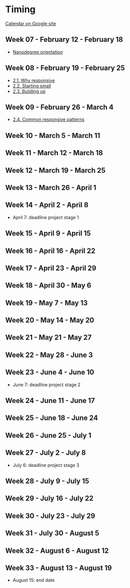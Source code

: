# Timing

[Calendar on Google site](https://sites.google.com/knowlabs.com/gdnd2017/calendar)

## Week 07 - February 12 - February 18  
- [Nanodegree orientation](https://github.com/yper/MWSND-notes-and-extras/blob/master/1.%20Nanodegree%20orientation/1-nanodegree-orientation.md)

## Week 08 - February 19 - February 25  
- [2.1. Why responsive](https://github.com/yper/MWSND-notes-and-extras/blob/master/2.%20Accessible%20%26%20responsive%20web%20apps/1-why-responsive.md)
- [2.2. Starting small](https://github.com/yper/MWSND-notes-and-extras/blob/master/2.%20Accessible%20%26%20responsive%20web%20apps/2-starting-small.md)
- [2.3. Building up](https://github.com/yper/MWSND-notes-and-extras/blob/master/2.%20Accessible%20%26%20responsive%20web%20apps/3-building-up.md)

## Week 09 - February 26 - March 4
- [2.4. Common responsive patterns](https://github.com/yper/MWSND-notes-and-extras/blob/master/2.%20Accessible%20%26%20responsive%20web%20apps/4-common-responsive-patterns.md)

## Week 10 - March 5 - March 11

## Week 11 - March 12 - March 18

## Week 12 - March 19 - March 25

## Week 13 - March 26 - April 1

## Week 14 - April 2 - April 8
- April 7: deadline project stage 1

## Week 15 - April 9 - April 15

## Week 16 - April 16 - April 22

## Week 17 - April 23 - April 29

## Week 18 - April 30 - May 6

## Week 19 - May 7 - May 13

## Week 20 - May 14 - May 20

## Week 21 - May 21 - May 27

## Week 22 - May 28 - June 3

## Week 23 - June 4 - June 10
- June 7: deadline project stage 2

## Week 24 - June 11	- June 17

## Week 25 - June 18	- June 24

## Week 26 - June 25	- July 1

## Week 27 - July 2 - July 8
- July 6: deadline project stage 3

## Week 28 - July 9	- July 15

## Week 29 - July 16	- July 22

## Week 30 - July 23	- July 29

## Week 31 - July 30	- August 5

## Week 32 - August 6 - August 12

## Week 33 - August 13 - August 19
- August 15: end date

